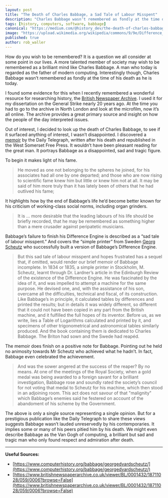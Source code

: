 ```yaml
---
layout: post
title: "The Death of Charles Babbage, a Sad Tale of Labour Misspent"
description: "Charles Babbage wasn’t remembered as fondly at the time of his death as he is today."
tags: [history, computers, software, babbage]
canonical: "https://medium.com/@history_dev/the-death-of-charles-babbage-a-sad-tale-of-labour-misspent-ce46e93086e7"
image: "https://upload.wikimedia.org/wikipedia/commons/9/9e/Difference_engine_plate_1853.jpg"
published: true
author: rob_waller
---
```

How do you wish to be remembered? It is a question we all consider at some point in our lives. A more talented member of society may wish to be remembered as a brilliant mind like Charles Babbage. A man who today is regarded as the father of modern computing. Interestingly though, Charles Babbage wasn’t remembered as fondly at the time of his death as he is today.

I found some evidence for this when I recently remembered a wonderful resource for researching history, the [British Newspaper Archive](https://www.britishnewspaperarchive.co.uk/). I used it for my dissertation on the General Strike nearly 20 years ago. At the time you had to go to the archive in North London and look at the microfilm, now it’s all online. The archive provides a great primary source and insight on how the people of the day interpreted issues.

Out of interest, I decided to look up the death of Charles Babbage, to see if it surfaced anything of interest, I wasn’t disappointed. I discovered a [memoir](https://www.britishnewspaperarchive.co.uk/viewer/BL/0001432/18711028/059/0006?browse=False) by the Daily Telegraph, written after his death and republished in the West Somerset Free Press. It wouldn’t have been pleasant reading for the great man. It portrays Babbage as a disappointed, sad and tragic figure.

To begin it makes light of his fame.

> He moved as one not belonging to the spheres he joined, for his associates had all one by one departed; and those who are now rising to scientific fame knew him but little or knew him not at all. It may be said of him more truly than it has lately been of others that he had outlived his fame;

It highlights how by the end of Babbage’s life he’d become better known for his criticism of working-class social norms, including organ grinders.

> It is … more desirable that the leading labours of his life should be briefly recorded, that he may be remembered as something higher than a mere crusader against peripatetic musicians.

Babbage’s failure to finish his Difference Engine is described as a “sad tale of labour misspent.” And covers the “simple printer” from Sweden [Georg Scheutz](https://www.computerhistory.org/babbage/georgedvardscheutz/) who successfully built a version of Babbage’s Difference Engine.

> But this sad tale of labour misspent and hopes frustrated has a sequel that, if omitted, would render our brief memoir of Babbage incomplete. In 1834 or 1835, a simple printer in Stockholm, M. Scheutz, learnt through Dr. Lardner’s article in the Edinburgh Review of the existence of the Difference Engine. He was fascinated by the idea of it, and was impelled to attempt a machine for the same purpose. He devised one, and, with the assistance of his son, overcame all the difficulties, technical and fiscal, of its construction. Like Babbage’s in principle, it calculated tables by differences and printed the results; but in details it was widely different, so different that it could not have been copied in any part from the British machine, and it fulfilled the full hopes of its inventor. Before us, as we write, lies a Table of Logarithms calculated and printed by it, and specimens of other trigonometrical and astronomical tables similarly produced. And the book containing them is dedicated to Charles Babbage. The Briton had sown and the Swede had reapéd.

The memoir does finish on a positive note for Babbage. Pointing out he held no animosity towards Mr Scheutz who achieved what he hadn’t. In fact, Babbage even celebrated the achievement.

> And was the sower angered at the success of the reaper? By no means. At one of the meetings of the Royal Society, when a gold medal was being awarded to a foreign savant for a brilliant investigation, Babbage rose and soundly rated the society’s council for not voting that medal to Scheutz for his machine, which then stood in an adjoining room. This act does not savour of that "malignity" which Babbage’s enemies said he festered on account of the abandoment of his scheme by the Government.

The above is only a single source representing a single opinion. But for a prestigious publication like the Daily Telegraph to share these views suggests Babbage wasn’t lauded unreservedly by his contemporaries. It implies some or many of his peers pitied him by his death. We might even describe Babbage as the Van Gogh of computing, a brilliant but sad and tragic man who only found respect and admiration after death.

---

**Useful Sources:**

- [https://www.computerhistory.org/babbage/georgedvardscheutz/](https://www.computerhistory.org/babbage/georgedvardscheutz/)
- [https://www.britishnewspaperarchive.co.uk/viewer/BL/0001432/18711028/059/0006?browse=False](https://www.britishnewspaperarchive.co.uk/viewer/BL/0001432/18711028/059/0006?browse=False)

